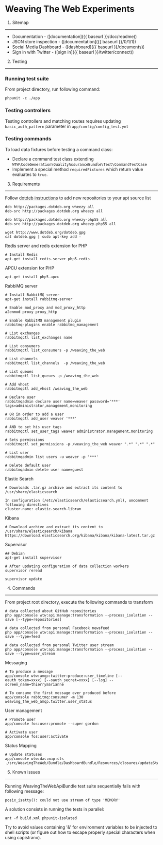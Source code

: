 Weaving The Web Experiments
========================

1) Sitemap
--------------------------------

* Documentation - ([documentation]({{ baseurl }}/doc/readme))
* JSON store inspection - ([documentation]({{ baseurl }}/0/1/1))
* Social Media Dashboard - ([dashboard]({{ baseurl }}/documents))
* Sign in with Twitter - ([sign in]({{ baseurl }}/twitter/connect))

2) Testing
--------------------------------

### Running test suite ###

From project directory, run following command:

    phpunit -c ./app

### Testing controllers ###

Testing controllers and matching routes requires updating ``basic_auth_pattern`` parameter in ``app/config/config_test.yml``

### Testing commands ###

To load data fixtures before testing a command class:

 * Declare a command test class extending ``WTW\CodeGeneration\QualityAssuranceBundle\Test\CommandTestCase``
 * Implement a special method ``requiredFixtures`` which return value evaluates to ``true``.

3) Requirements
--------------------------------

Follow [dotdeb instructions](http://www.dotdeb.org/instructions/) to add new repositories to your apt source list

    deb http://packages.dotdeb.org wheezy all
    deb-src http://packages.dotdeb.org wheezy all

    deb http://packages.dotdeb.org wheezy-php55 all
    deb-src http://packages.dotdeb.org wheezy-php55 all

    wget http://www.dotdeb.org/dotdeb.gpg
    cat dotdeb.gpg | sudo apt-key add -

Redis server and redis extension for PHP

    # Install Redis
    apt-get install redis-server php5-redis

APCU extension for PHP

    apt-get install php5-apcu

RabbiMQ server

    # Install RabbitMQ server
    apt-get install rabbitmq-server

    # Enable mod_proxy and mod_proxy_http
    a2enmod proxy proxy_http

    # Enable RabbitMQ management plugin
    rabbitmq-plugins enable rabbitmq_management

    # List exchanges
    rabbitmqctl list_exchanges name

    # List consumers
    rabbitmqctl list_consumers -p /weaving_the_web

    # List channels
    rabbitmqctl list_channels  -p /weaving_the_web

    # List queues
    rabbitmqctl list_queues -p /weaving_the_web

    # Add vhost
    rabbitmqctl add_vhost /weaving_the_web

    # Declare user
    rabbitmqadmin declare user name=weaver password='***' tags=administrator,management,monitoring

    # OR in order to add a user
    rabbitmqctl add_user weaver '***'

    # AND to set his user tags
    rabbitmqctl set_user_tags weaver administrator,management,monitoring

    # Sets permissions
    rabbitmqctl set_permissions -p /weaving_the_web weaver ".*" ".*" ".*"

    # List user
    rabbitmqadmin list users -u weaver -p '***'

    # Delete default user
    rabbitmqadmin delete user name=guest

Elastic Search

    # Downloads .tar.gz archive and extract its content to /usr/share/elasticsearch

    In configuration (/etc/elasticsearch/elasticsearch.yml), uncomment following directives
    cluster.name: elastic-search-libran

Kibana

    # Download archive and extract its content to /usr/share/elasticsearch/kibana
    https://download.elasticsearch.org/kibana/kibana/kibana-latest.tar.gz

Supervisor

    ## Debian
    apt-get install supervisor

    # After updating configuration of data collection workers
    supervisor reread

    supervisor update

4) Commands
--------------------------------

From project root directory, execute the following commands to transform

    # data collected about GitHub repositories
    php app/console wtw:api:manage:transformation --process_isolation --save [--type=repositories]

    # data collected from personal Facebook newsfeed
    php app/console wtw:api:manage:transformation --process_isolation --save --type=feed

    # data collected from personal Twitter user stream
    php app/console wtw:api:manage:transformation --process_isolation --save --type=user_stream

Messaging

    # To produce a message
    app/console wtw:amqp:twitter:produce:user_timeline [--oauth_token=xxxx] [--oauth_secret=xxxx] [--log] --screen_name=thierrymarianne

    # To consume the first message ever produced before
    app/console rabbitmq:consumer -m 130 weaving_the_web_amqp.twitter.user_status

User management

    # Promote user
    app/console fos:user:promote --super gordon

    # Activate user
    app/console fos:user:activate

Status Mapping

    # Update statuses
    app/console wtw:das:map:sts ./src/WeavingTheWeb/Bundle/DashboardBundle/Resources/closures/updateStatusCreatedAt.php

5) Known issues
--------------------------------

Running WeavingTheWebApiBundle test suite sequentially fails with following message:

    posix_isatty(): could not use stream of type 'MEMORY'

A solution consists in running the tests in parallel:

    ant -f build.xml phpunit-isolated

Try to avoid values containing '&' for environment variables to be injected to shell scripts
(or figure out how to escape properly special characters when using capistrano).
